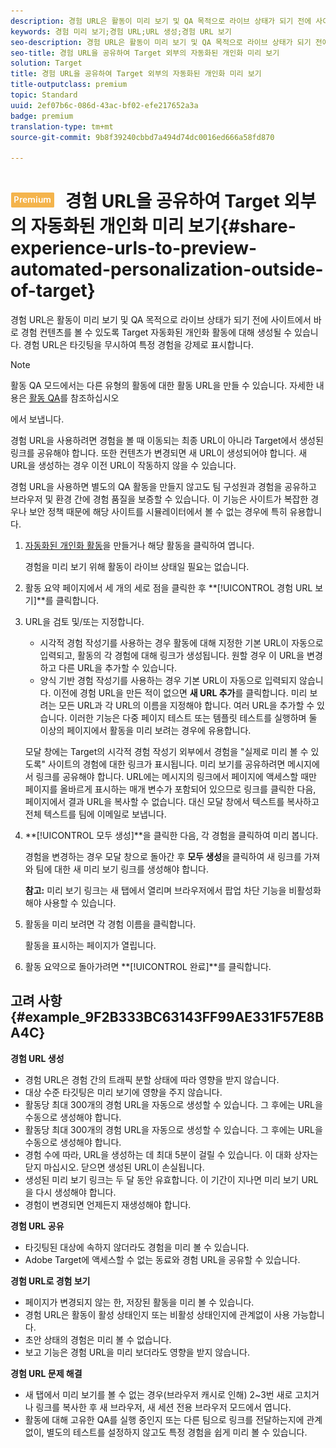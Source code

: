 ```yaml
---
description: 경험 URL은 활동이 미리 보기 및 QA 목적으로 라이브 상태가 되기 전에 사이트에서 바로 경험 컨텐츠를 볼 수 있도록 Target 자동화된 개인화 활동에 대해 생성될 수 있습니다. 경험 URL은 타깃팅을 무시하여 특정 경험을 강제로 표시합니다.
keywords: 경험 미리 보기;경험 URL;URL 생성;경험 URL 보기
seo-description: 경험 URL은 활동이 미리 보기 및 QA 목적으로 라이브 상태가 되기 전에 사이트에서 바로 경험 컨텐츠를 볼 수 있도록 Target 자동화된 개인화 활동에 대해 생성될 수 있습니다. 경험 URL은 타깃팅을 무시하여 특정 경험을 강제로 표시합니다.
seo-title: 경험 URL을 공유하여 Target 외부의 자동화된 개인화 미리 보기
solution: Target
title: 경험 URL을 공유하여 Target 외부의 자동화된 개인화 미리 보기
title-outputclass: premium
topic: Standard
uuid: 2ef07b6c-086d-43ac-bf02-efe217652a3a
badge: premium
translation-type: tm+mt
source-git-commit: 9b8f39240cbbd7a494d74dc0016ed666a58fd870

---
```



# ![PREMIUM](/help/assets/premium.png) 경험 URL을 공유하여 Target 외부의 자동화된 개인화 미리 보기{#share-experience-urls-to-preview-automated-personalization-outside-of-target}

경험 URL은 활동이 미리 보기 및 QA 목적으로 라이브 상태가 되기 전에 사이트에서 바로 경험 컨텐츠를 볼 수 있도록 Target 자동화된 개인화 활동에 대해 생성될 수 있습니다. 경험 URL은 타깃팅을 무시하여 특정 경험을 강제로 표시합니다.

>[!NOTE]
>
>활동 QA 모드에서는 다른 유형의 활동에 대한 활동 URL을 만들 수 있습니다. 자세한 내용은 [활동 QA](../../c-activities/c-activity-qa/activity-qa.md#concept_9329EF33DE7D41CA9815C8115DBC4E40)를 참조하십시오

에서 보냅니다.

경험 URL을 사용하려면 경험을 볼 때 이동되는 최종 URL이 아니라 Target에서 생성된 링크를 공유해야 합니다. 또한 컨텐츠가 변경되면 새 URL이 생성되어야 합니다. 새 URL을 생성하는 경우 이전 URL이 작동하지 않을 수 있습니다.

경험 URL을 사용하면 별도의 QA 활동을 만들지 않고도 팀 구성원과 경험을 공유하고 브라우저 및 환경 간에 경험 품질을 보증할 수 있습니다. 이 기능은 사이트가 복잡한 경우나 보안 정책 때문에 해당 사이트를 시뮬레이터에서 볼 수 없는 경우에 특히 유용합니다.

1. [자동화된 개인화 활동](../../c-activities/t-automated-personalization/create-ap-activity.md#task_8AAF837796D74CF893CA2F88BA1491C9)을 만들거나 해당 활동을 클릭하여 엽니다.

   경험을 미리 보기 위해 활동이 라이브 상태일 필요는 없습니다.
1. 활동 요약 페이지에서 세 개의 세로 점을 클릭한 후 **[!UICONTROL 경험 URL 보기]**를 클릭합니다.
1. URL을 검토 및/또는 지정합니다.

   * 시각적 경험 작성기를 사용하는 경우 활동에 대해 지정한 기본 URL이 자동으로 입력되고, 활동의 각 경험에 대해 링크가 생성됩니다. 원할 경우 이 URL을 변경하고 다른 URL을 추가할 수 있습니다.
   * 양식 기반 경험 작성기를 사용하는 경우 기본 URL이 자동으로 입력되지 않습니다. 이전에 경험 URL을 만든 적이 없으면 **새 URL 추가**를 클릭합니다. 미리 보려는 모든 URL과 각 URL의 이름을 지정해야 합니다.
   여러 URL을 추가할 수 있습니다. 이러한 기능은 다중 페이지 테스트 또는 템플릿 테스트를 실행하며 둘 이상의 페이지에서 활동을 미리 보려는 경우에 유용합니다.

   모달 창에는 Target의 시각적 경험 작성기 외부에서 경험을 &quot;실제로 미리 볼 수 있도록&quot; 사이트의 경험에 대한 링크가 표시됩니다. 미리 보기를 공유하려면 메시지에서 링크를 공유해야 합니다. URL에는 메시지의 링크에서 페이지에 액세스할 때만 페이지를 올바르게 표시하는 매개 변수가 포함되어 있으므로 링크를 클릭한 다음, 페이지에서 결과 URL을 복사할 수 없습니다. 대신 모달 창에서 텍스트를 복사하고 전체 텍스트를 팀에 이메일로 보냅니다.
1. **[!UICONTROL 모두 생성]**을 클릭한 다음, 각 경험을 클릭하여 미리 봅니다.

   경험을 변경하는 경우 모달 창으로 돌아간 후 **모두 생성**을 클릭하여 새 링크를 가져와 팀에 대한 새 미리 보기 링크를 생성해야 합니다.

   **참고:** 미리 보기 링크는 새 탭에서 열리며 브라우저에서 팝업 차단 기능을 비활성화해야 사용할 수 있습니다.

1. 활동을 미리 보려면 각 경험 이름을 클릭합니다.

   활동을 표시하는 페이지가 열립니다.
1. 활동 요약으로 돌아가려면 **[!UICONTROL 완료]**를 클릭합니다.

## 고려 사항 {#example_9F2B333BC63143FF99AE331F57E8BA4C}

**경험 URL 생성**

* 경험 URL은 경험 간의 트래픽 분할 상태에 따라 영향을 받지 않습니다.
* 대상 수준 타깃팅은 미리 보기에 영향을 주지 않습니다.
* 활동당 최대 300개의 경험 URL을 자동으로 생성할 수 있습니다. 그 후에는 URL을 수동으로 생성해야 합니다.
* 활동당 최대 300개의 경험 URL을 자동으로 생성할 수 있습니다. 그 후에는 URL을 수동으로 생성해야 합니다.
* 경험 수에 따라, URL을 생성하는 데 최대 5분이 걸릴 수 있습니다. 이 대화 상자는 닫지 마십시오. 닫으면 생성된 URL이 손실됩니다.
* 생성된 미리 보기 링크는 두 달 동안 유효합니다. 이 기간이 지나면 미리 보기 URL을 다시 생성해야 합니다.
* 경험이 변경되면 언제든지 재생성해야 합니다.

**경험 URL 공유**

* 타깃팅된 대상에 속하지 않더라도 경험을 미리 볼 수 있습니다.
* Adobe Target에 액세스할 수 없는 동료와 경험 URL을 공유할 수 있습니다.

**경험 URL로 경험 보기**

* 페이지가 변경되지 않는 한, 저장된 활동을 미리 볼 수 있습니다.
* 경험 URL은 활동이 활성 상태인지 또는 비활성 상태인지에 관계없이 사용 가능합니다.
* 초안 상태의 경험은 미리 볼 수 없습니다.
* 보고 기능은 경험 URL을 미리 보더라도 영향을 받지 않습니다.

**경험 URL 문제 해결**

* 새 탭에서 미리 보기를 볼 수 없는 경우(브라우저 캐시로 인해) 2~3번 새로 고치거나 링크를 복사한 후 새 브라우저, 새 세션 전용 브라우저 모드에서 엽니다.
* 활동에 대해 고유한 QA를 실행 중인지 또는 다른 팀으로 링크를 전달하는지에 관계없이, 별도의 테스트를 설정하지 않고도 특정 경험을 쉽게 미리 볼 수 있습니다.

